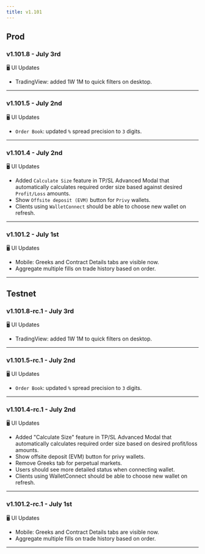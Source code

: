 ```yaml
---
title: v1.101
---
```

## Prod
### v1.101.8 - July 3rd
🖥️  UI Updates 
* TradingView: added 1W 1M to quick filters on desktop.
---
### v1.101.5 - July 2nd
🖥️  UI Updates 
* `Order Book`: updated `%` spread precision to `3` digits.
---
### v1.101.4 - July 2nd
🖥️  UI Updates 
* Added `Calculate Size` feature in TP/SL Advanced Modal that automatically calculates required order size based against desired `Profit/Loss` amounts.
* Show `Offsite deposit (EVM)` button for `Privy` wallets.
* Clients using `WalletConnect` should be able to choose new wallet on refresh.
---
### v1.101.2 - July 1st
🖥️  UI Updates 
* Mobile: Greeks and Contract Details tabs are visible now.
* Aggregate multiple fills on trade history based on order.
---

## Testnet
### v1.101.8-rc.1 - July 3rd
🖥️  UI Updates 
* TradingView: added 1W 1M to quick filters on desktop.
---
### v1.101.5-rc.1 - July 2nd
🖥️  UI Updates 
* `Order Book`: updated `%` spread precision to `3` digits.
---
### v1.101.4-rc.1 - July 2nd
🖥️  UI Updates 
* Added "Calculate Size" feature in TP/SL Advanced Modal that automatically calculates required order size based on desired profit/loss amounts.
* Show offsite deposit (EVM) button for privy wallets.
* Remove Greeks tab for perpetual markets.
* Users should see more detailed status when connecting wallet.
* Clients using WalletConnect should be able to choose new wallet on refresh.
---
### v1.101.2-rc.1 - July 1st
🖥️  UI Updates 
* Mobile: Greeks and Contract Details tabs are visible now.
* Aggregate multiple fills on trade history based on order.
---
